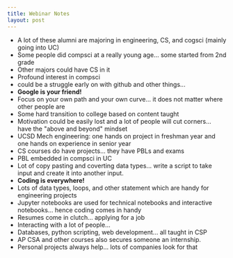 ```yaml
---
title: Webinar Notes
layout: post
---
```

- A lot of these alumni are majoring in engineering, CS, and cogsci (mainly going into UC)
- Some people did compsci at a really young age... some started from 2nd grade
- Other majors could have CS in it
- Profound interest in compsci
- could be a struggle early on with github and other things...
- **Google is your friend!**
- Focus on your own path and your own curve... it does not matter where other people are
- Some hard transition to college based on content taught
- Motivation could be easily lost and a lot of people will cut corners... have the "above and beyond" mindset
- UCSD Mech engineering: one hands on project in freshman year and one hands on experience in senior year
- CS courses do have projects... they have PBLs and exams
- PBL embedded in compsci in UC
- Lot of copy pasting and coverting data types... write a script to take input and create it into another input.
- **Coding is everywhere!**
- Lots of data types, loops, and other statement which are handy for engineering projects
- Jupyter notebooks are used for technical notebooks and interactive notebooks... hence coding comes in handy
- Resumes come in clutch... applying for a job
- Interacting with a lot of people...
- Databases, python scripting, web development... all taught in CSP
- AP CSA and other courses also secures someone an internship. 
- Personal projects always help... lots of companies look for that